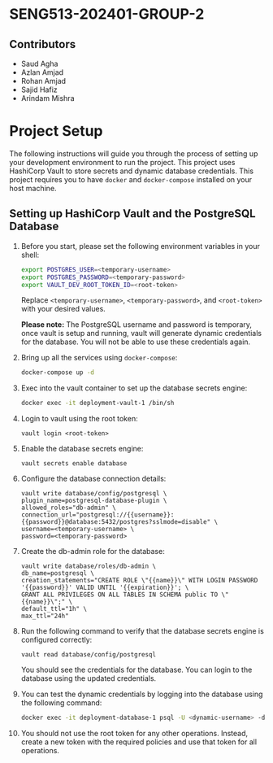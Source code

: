 # SENG513-202401-GROUP-2

## Contributors

- Saud Agha
- Azlan Amjad
- Rohan Amjad
- Sajid Hafiz
- Arindam Mishra

# Project Setup

The following instructions will guide you through the process of setting up your development environment to run the
project.
This project uses HashiCorp Vault to store secrets and dynamic database credentials.
This project requires you to have `docker` and `docker-compose` installed on your host machine.

## Setting up HashiCorp Vault and the PostgreSQL Database

1. Before you start, please set the following environment variables in your shell:
    ```bash
    export POSTGRES_USER=<temporary-username>
    export POSTGRES_PASSWORD=<temporary-password>
    export VAULT_DEV_ROOT_TOKEN_ID=<root-token>
   ```
   Replace `<temporary-username>`, `<temporary-password>`, and `<root-token>` with your desired values.

   __Please note:__ The PostgreSQL username and password is temporary, once vault is setup and running, vault will
   generate dynamic credentials for the database. You will not be able to use these credentials again.

2. Bring up all the services using `docker-compose`:
    ```bash
    docker-compose up -d
    ```

3. Exec into the vault container to set up the database secrets engine:
    ```bash
    docker exec -it deployment-vault-1 /bin/sh
    ```
4. Login to vault using the root token:
    ```shell
    vault login <root-token>
    ```

5. Enable the database secrets engine:
    ```shell
    vault secrets enable database
    ```

6. Configure the database connection details:
    ```shell
    vault write database/config/postgresql \
    plugin_name=postgresql-database-plugin \
    allowed_roles="db-admin" \
    connection_url="postgresql://{{username}}:{{password}}@database:5432/postgres?sslmode=disable" \
    username=<temporary-username> \
    password=<temporary-password>
    ```

7. Create the db-admin role for the database:
    ```shell
    vault write database/roles/db-admin \
    db_name=postgresql \
    creation_statements="CREATE ROLE \"{{name}}\" WITH LOGIN PASSWORD '{{password}}' VALID UNTIL '{{expiration}}'; \
    GRANT ALL PRIVILEGES ON ALL TABLES IN SCHEMA public TO \"{{name}}\";" \
    default_ttl="1h" \
    max_ttl="24h"
    ```
8. Run the following command to verify that the database secrets engine is configured correctly:
    ```shell
    vault read database/config/postgresql
    ```
   You should see the credentials for the database. You can login to the database using the updated credentials.

9. You can test the dynamic credentials by logging into the database using the following command:
    ```bash
    docker exec -it deployment-database-1 psql -U <dynamic-username> -d postgres
    ```

10. You should not use the root token for any other operations. Instead, create a new token with the required policies
    and use that token for all operations.

